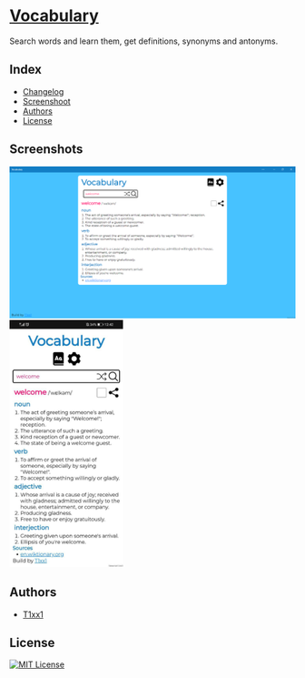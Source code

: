 # [Vocabulary](https://t1xx1.github.io/Vocabulary)

Search words and learn them, get definitions, synonyms and antonyms.

## Index

-  [Changelog](.github/CHANGELOG.md)
-  [Screenshoot](#screenshots)
-  [Authors](#authors)
-  [License](#license)

## Screenshots

![](.github/img/pwa.png)
<img src='./.github/img/mobile.jpg' width='200px' />

## Authors

-  [T1xx1](https://github.com/T1xx1)

## License

[![MIT License](https://img.shields.io/badge/License-MIT-green.svg)](https://choosealicense.com/licenses/mit/)
